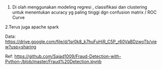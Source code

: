 1. Di olah menggunakan modeling regresi , classifikasi dan clustering untuk menentukan acuracy yg paling tinggi dgn confusion matrix / ROC Curve 

2.Terus juga apache spark

Data:
https://drive.google.com/file/d/1sr0k8_k7huFuHiR_C5P_r60VaBDzwoTb/view?usp=sharing

Ref:
https://github.com/Sajad1009/Fraud-Detection-with-Python-/blob/master/Fraud%20Detection.ipynb
